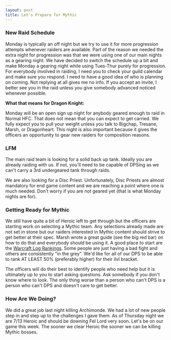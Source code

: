 ```yaml
---
layout: post
title: Let's Prepare for Mythic
---
```

<h3>New Raid Schedule</h3>
<p>Monday is typically an off night but we try to use it for more progression attempts whenever raiders are available. Part of the reason we needed the extra night for progression was that we were using one of our main nights as a gearing night. We have decided to switch the schedule up a bit and make Monday a gearing night while using Tues-Thur purely for progression. For everybody involved in raiding, I need you to check your guild calendar and make sure you respond. I need to have a good idea of who is planning on coming. Not replying at all gives me no info. If you accept an invite, I better see you in the raid unless you give somebody advanced noticed whenever possible.</p>

<b>What that means for Dragon Knight:</b>
<p>Monday will be an open sign up night for anybody geared enough to raid in Normal HFC. That does not mean that you can expect to get carried. We fully expect you to pull your weight unless you talk to Bigchap, Tresane, Marsh, or Dragonheart. This night is also important because it gives the officers an opportunity to gear new raiders for composition reasons.</p>

<h3>LFM</h3>
<p>The main raid team is looking for a solid back up tank. Ideally you are already raiding with us. If not, you'll need to be capable of DPSing as we can't carry a 3rd undergeared tank through raids. </p>
<p>We are also looking for a Disc Priest. Unfortunately, Disc Priests are almost mandatory for end game content and we are reaching a point where one is much needed. Don't worry if you are not geared yet (that is what Monday nights are for).</p>

<h3>Getting Ready for Mythic</h3>
<p>We still have quite a bit of Heroic left to get through but the officers are starting work on selecting a Mythic team. Any selections already made are not set in stone but our raiders interested in Mythic content should strive to get better at their spec. Marsh wrote a great guide (see the big red bar) on how to do that and everybody should be using it. A good place to start are the <a href="https://www.warcraftlogs.com/reports/7zngxKXQPAZhTDwN#fight=5&view=rankings">Warcraft Log Rankings</a>. Some people are just having a bad fight and others are consistently "in the grey". We'd like for all of our DPS to be able to rank AT LEAST 50% (preferably higher) for their ilvl bracket.</p>
<p>The officers will do their best to identify people who need help but it is ultimately up to you to start asking questions. Ask somebody if you don't know where to look. The only thing worse than a person who can't DPS is a person who can't DPS and doesn't care to get better.</p>

<h3>How Are We Doing?</h3>
<p>We did a great job last night killing Archimonde. We had a lot of new people step in and step up to the challenges I gave them. As of Thursday night we are 7/13 Heroic and should be downing Fel Lord very soon. Let's be on our game this week. The sooner we clear Heroic the sooner we can be killing Mythic bosses.</p>